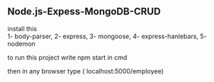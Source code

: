 ## Node.js-Expess-MongoDB-CRUD

install this  
1- body-parser, 
2- express, 
3- mongoose, 
4- express-hanlebars, 
5- nodemon

to run this project write npm start in cmd

then in any browser type ( localhost:5000/employee)
